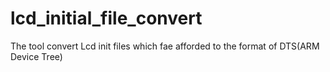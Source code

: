 lcd_initial_file_convert
========================

The tool convert Lcd init files which fae afforded to the format of  DTS(ARM Device Tree) 
